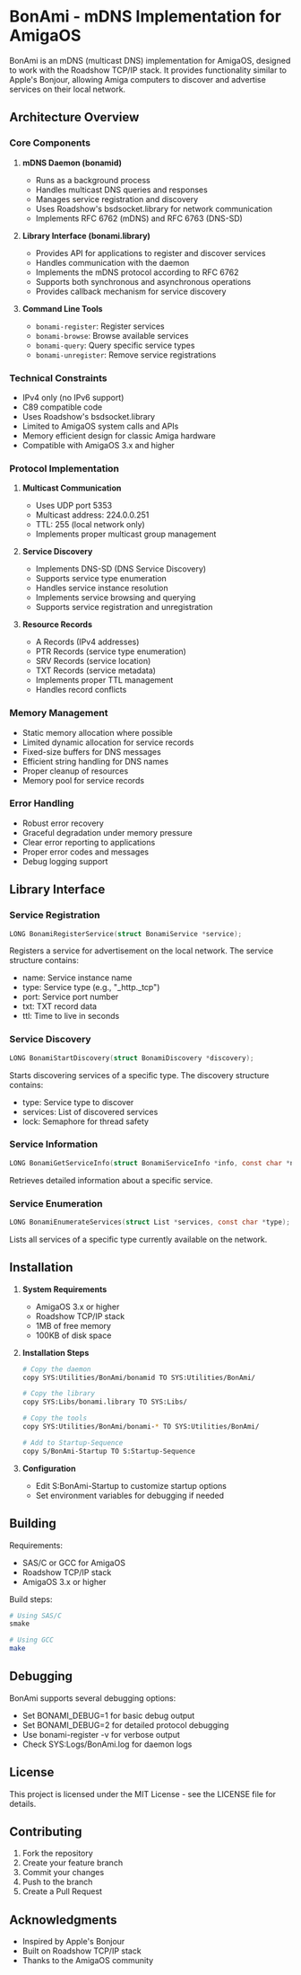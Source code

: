 # BonAmi - mDNS Implementation for AmigaOS

BonAmi is an mDNS (multicast DNS) implementation for AmigaOS, designed to work with the Roadshow TCP/IP stack. It provides functionality similar to Apple's Bonjour, allowing Amiga computers to discover and advertise services on their local network.

## Architecture Overview

### Core Components

1. **mDNS Daemon (bonamid)**
   - Runs as a background process
   - Handles multicast DNS queries and responses
   - Manages service registration and discovery
   - Uses Roadshow's bsdsocket.library for network communication
   - Implements RFC 6762 (mDNS) and RFC 6763 (DNS-SD)

2. **Library Interface (bonami.library)**
   - Provides API for applications to register and discover services
   - Handles communication with the daemon
   - Implements the mDNS protocol according to RFC 6762
   - Supports both synchronous and asynchronous operations
   - Provides callback mechanism for service discovery

3. **Command Line Tools**
   - `bonami-register`: Register services
   - `bonami-browse`: Browse available services
   - `bonami-query`: Query specific service types
   - `bonami-unregister`: Remove service registrations

### Technical Constraints

- IPv4 only (no IPv6 support)
- C89 compatible code
- Uses Roadshow's bsdsocket.library
- Limited to AmigaOS system calls and APIs
- Memory efficient design for classic Amiga hardware
- Compatible with AmigaOS 3.x and higher

### Protocol Implementation

1. **Multicast Communication**
   - Uses UDP port 5353
   - Multicast address: 224.0.0.251
   - TTL: 255 (local network only)
   - Implements proper multicast group management

2. **Service Discovery**
   - Implements DNS-SD (DNS Service Discovery)
   - Supports service type enumeration
   - Handles service instance resolution
   - Implements service browsing and querying
   - Supports service registration and unregistration

3. **Resource Records**
   - A Records (IPv4 addresses)
   - PTR Records (service type enumeration)
   - SRV Records (service location)
   - TXT Records (service metadata)
   - Implements proper TTL management
   - Handles record conflicts

### Memory Management

- Static memory allocation where possible
- Limited dynamic allocation for service records
- Fixed-size buffers for DNS messages
- Efficient string handling for DNS names
- Proper cleanup of resources
- Memory pool for service records

### Error Handling

- Robust error recovery
- Graceful degradation under memory pressure
- Clear error reporting to applications
- Proper error codes and messages
- Debug logging support

## Library Interface

### Service Registration

```c
LONG BonamiRegisterService(struct BonamiService *service);
```
Registers a service for advertisement on the local network. The service structure contains:
- name: Service instance name
- type: Service type (e.g., "_http._tcp")
- port: Service port number
- txt: TXT record data
- ttl: Time to live in seconds

### Service Discovery

```c
LONG BonamiStartDiscovery(struct BonamiDiscovery *discovery);
```
Starts discovering services of a specific type. The discovery structure contains:
- type: Service type to discover
- services: List of discovered services
- lock: Semaphore for thread safety

### Service Information

```c
LONG BonamiGetServiceInfo(struct BonamiServiceInfo *info, const char *name, const char *type);
```
Retrieves detailed information about a specific service.

### Service Enumeration

```c
LONG BonamiEnumerateServices(struct List *services, const char *type);
```
Lists all services of a specific type currently available on the network.

## Installation

1. **System Requirements**
   - AmigaOS 3.x or higher
   - Roadshow TCP/IP stack
   - 1MB of free memory
   - 100KB of disk space

2. **Installation Steps**
   ```bash
   # Copy the daemon
   copy SYS:Utilities/BonAmi/bonamid TO SYS:Utilities/BonAmi/
   
   # Copy the library
   copy SYS:Libs/bonami.library TO SYS:Libs/
   
   # Copy the tools
   copy SYS:Utilities/BonAmi/bonami-* TO SYS:Utilities/BonAmi/
   
   # Add to Startup-Sequence
   copy S/BonAmi-Startup TO S:Startup-Sequence
   ```

3. **Configuration**
   - Edit S:BonAmi-Startup to customize startup options
   - Set environment variables for debugging if needed

## Building

Requirements:
- SAS/C or GCC for AmigaOS
- Roadshow TCP/IP stack
- AmigaOS 3.x or higher

Build steps:
```bash
# Using SAS/C
smake

# Using GCC
make
```

## Debugging

BonAmi supports several debugging options:
- Set BONAMI_DEBUG=1 for basic debug output
- Set BONAMI_DEBUG=2 for detailed protocol debugging
- Use bonami-register -v for verbose output
- Check SYS:Logs/BonAmi.log for daemon logs

## License

This project is licensed under the MIT License - see the LICENSE file for details.

## Contributing

1. Fork the repository
2. Create your feature branch
3. Commit your changes
4. Push to the branch
5. Create a Pull Request

## Acknowledgments

- Inspired by Apple's Bonjour
- Built on Roadshow TCP/IP stack
- Thanks to the AmigaOS community 